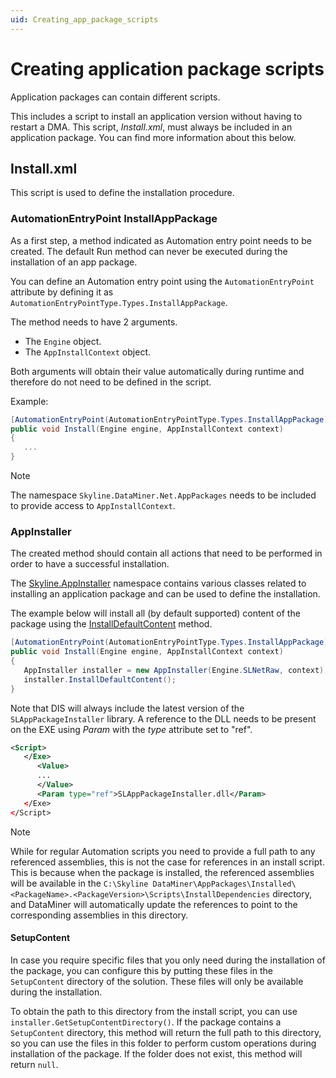 ```yaml
---
uid: Creating_app_package_scripts
---
```


# Creating application package scripts

Application packages can contain different scripts.

This includes a script to install an application version without having to restart a DMA. This script, *Install.xml*, must always be included in an application package. You can find more information about this below.

## Install.xml

This script is used to define the installation procedure.

### AutomationEntryPoint InstallAppPackage

As a first step, a method indicated as Automation entry point needs to be created. The default Run method can never be executed during the installation of an app package.

You can define an Automation entry point using the `AutomationEntryPoint` attribute by defining it as `AutomationEntryPointType.Types.InstallAppPackage`.

The method needs to have 2 arguments.

- The `Engine` object.
- The `AppInstallContext` object.

Both arguments will obtain their value automatically during runtime and therefore do not need to be defined in the script.

Example:

```csharp
[AutomationEntryPoint(AutomationEntryPointType.Types.InstallAppPackage)]
public void Install(Engine engine, AppInstallContext context)
{
   ...
}
```

> [!NOTE]
> The namespace `Skyline.DataMiner.Net.AppPackages` needs to be included to provide access to `AppInstallContext`.

### AppInstaller

The created method should contain all actions that need to be performed in order to have a successful installation.

The [Skyline.AppInstaller](xref:Skyline.AppInstaller) namespace contains various classes related to installing an application package and can be used to define the installation.

The example below will install all (by default supported) content of the package using the [InstallDefaultContent](xref:Skyline.AppInstaller.AppInstaller.InstallDefaultContent) method.

```csharp
[AutomationEntryPoint(AutomationEntryPointType.Types.InstallAppPackage)]
public void Install(Engine engine, AppInstallContext context)
{
   AppInstaller installer = new AppInstaller(Engine.SLNetRaw, context);
   installer.InstallDefaultContent();
}
```

Note that DIS will always include the latest version of the `SLAppPackageInstaller` library. A reference to the DLL needs to be present on the EXE using *Param* with the *type* attribute set to "ref".

```xml
<Script>
   </Exe>
      <Value>
      ...
      </Value>
      <Param type="ref">SLAppPackageInstaller.dll</Param>
   </Exe>
</Script>
```

> [!NOTE]
> While for regular Automation scripts you need to provide a full path to any referenced assemblies, this is not the case for references in an install script. This is because when the package is installed, the referenced assemblies will be available in the `C:\Skyline DataMiner\AppPackages\Installed\<PackageName>.<PackageVersion>\Scripts\InstallDependencies` directory, and DataMiner will automatically update the references to point to the corresponding assemblies in this directory.

#### SetupContent

In case you require specific files that you only need during the installation of the package, you can configure this by putting these files in the `SetupContent` directory of the solution. These files will only be available during the installation.

To obtain the path to this directory from the install script, you can use `installer.GetSetupContentDirectory()`. If the package contains a `SetupContent` directory, this method will return the full path to this directory, so you can use the files in this folder to perform custom operations during installation of the package. If the folder does not exist, this method will return `null`.